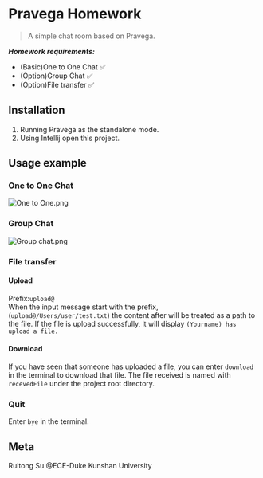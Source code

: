 # Pravega Homework
> A simple chat room based on Pravega.

**_Homework requirements:_**
- (Basic)One to One Chat ✅
- (Option)Group Chat ✅
- (Option)File transfer ✅


## Installation

1. Running Pravega as the standalone mode.  
2. Using Intellij open this project.

## Usage example

### One to One Chat
![One to One.png](https://i.loli.net/2021/11/23/QM93fxhSv7diImD.png)


### Group Chat
![Group chat.png](https://i.loli.net/2021/11/23/LZy85FmrpCzPxuX.png)

### File transfer
#### Upload
Prefix:`upload@`  
When the input message start with the prefix,
(`upload@/Users/user/test.txt`)
the content after will be treated as a path to the file.
If the file is upload successfully, it will display
`(Yourname) has upload a file.`
#### Download
If you have seen that someone has uploaded a file,
you can enter `download` in the terminal to download that file.
The file received is named with `recevedFile` under the project root directory.  
### Quit
Enter `bye` in the terminal.


## Meta

Ruitong Su @ECE-Duke Kunshan University


